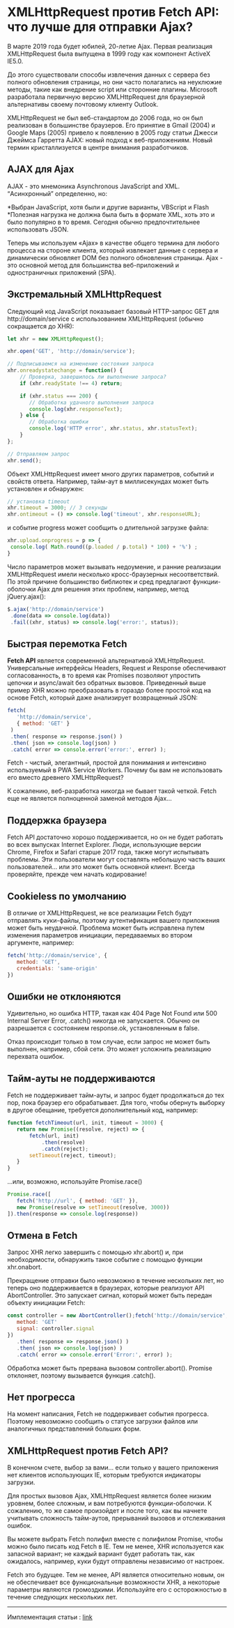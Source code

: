 # XMLHttpRequest против Fetch API: что лучше для отправки Ajax?
В марте 2019 года будет юбилей, 20-летие Ajax. Первая реализация XMLHttpRequest была выпущена в 1999 году как компонент ActiveX IE5.0.

До этого существовали способы извлечения данных с сервера без полного обновления страницы, но они часто полагались на неуклюжие методы, такие как внедрение script или сторонние плагины. Microsoft разработала первичную версию XMLHttpRequest для браузерной альтернативы своему почтовому клиенту Outlook.

XMLHttpRequest не был веб-стандартом до 2006 года, но он был реализован в большинстве браузеров. Его принятие в Gmail (2004) и Google Maps (2005) привело к появлению в 2005 году статьи Джесси Джеймса Гарретта AJAX: новый подход к веб-приложениям. Новый термин кристаллизуется в центре внимания разработчиков.

## AJAX для Ajax
AJAX - это мнемоника Asynchronous JavaScript and XML. “Асинхронный” определенно, но:

*Выбран JavaScript, хотя были и другие варианты, VBScript и Flash
*Полезная нагрузка не должна была быть в формате XML, хоть это и было популярно в то время. Сегодня обычно предпочтительнее использовать JSON.

Теперь мы используем «Ajax» в качестве общего термина для любого процесса на стороне клиента, который извлекает данные с сервера и динамически обновляет DOM без полного обновления страницы. Ajax - это основной метод для большинства веб-приложений и одностраничных приложений (SPA).

## Экстремальный XMLHttpRequest
Следующий код JavaScript показывает базовый HTTP-запрос GET для http://domain/service с использованием XMLHttpRequest (обычно сокращается до XHR):
```js
let xhr = new XMLHttpRequest();

xhr.open('GET', 'http://domain/service');

// Подписываемся на изменение состояния запроса
xhr.onreadystatechange = function() { 
    // Проверка, завершилось ли выполнение запроса?
    if (xhr.readyState !== 4) return; 

    if (xhr.status === 200) {
       // Обработка удачного выполнения запроса
       console.log(xhr.responseText);
    } else {
       // Обработка ошибки
       console.log('HTTP error', xhr.status, xhr.statusText);
    }
};

// Отправляем запрос
xhr.send();
```
Объект XMLHttpRequest имеет много других параметров, событий и свойств ответа. Например, тайм-аут в миллисекундах может быть установлен и обнаружен:
```js
// установка timeout
xhr.timeout = 3000; // 3 секунды
xhr.ontimeout = () => console.log('timeout', xhr.responseURL);
```
и событие progress может сообщить о длительной загрузке файла:
```js
xhr.upload.onprogress = p => {
 console.log( Math.round((p.loaded / p.total) * 100) + '%') ;
}
```
Число параметров может вызывать недоумение, и ранние реализации XMLHttpRequest имели несколько кросс-браузерных несоответствий. По этой причине большинство библиотек и сред предлагают функции-оболочки Ajax для решения этих проблем, например, метод jQuery.ajax():

```js
$.ajax('http://domain/service')
 .done(data => console.log(data))
 .fail((xhr, status) => console.log('error:', status));
```

## Быстрая перемотка Fetch
**Fetch API** является современной альтернативой XMLHttpRequest. Универсальные интерфейсы Headers, Request и Response обеспечивают согласованность, в то время как Promises позволяют упростить цепочки и async/await без обратных вызовов. Приведенный выше пример XHR можно преобразовать в гораздо более простой код на основе Fetch, который даже анализирует возвращенный JSON:
```js
fetch(
   'http://domain/service',
   { method: 'GET' }
 )
 .then( response => response.json() )
 .then( json => console.log(json) )
 .catch( error => console.error('error:', error) );
```
Fetch - чистый, элегантный, простой для понимания и интенсивно используемый в PWA Service Workers. Почему бы вам не использовать его вместо древнего XMLHttpRequest?

К сожалению, веб-разработка никогда не бывает такой четкой. Fetch еще не является полноценной заменой методов Ajax…

## Поддержка браузера
Fetch API достаточно хорошо поддерживается, но он не будет работать во всех выпусках Internet Explorer. Люди, использующие версии Chrome, Firefox и Safari старше 2017 года, также могут испытывать проблемы. Эти пользователи могут составлять небольшую часть ваших пользователей... или это может быть основной клиент. Всегда проверяйте, прежде чем начать кодирование!

## Cookieless по умолчанию
В отличие от XMLHttpRequest, не все реализации Fetch будут отправлять куки-файлы, поэтому аутентификация вашего приложения может быть неудачной. Проблема может быть исправлена путем изменения параметров инициации, передаваемых во втором аргументе, например:
```js
fetch('http://domain/service', {
   method: 'GET',
   credentials: 'same-origin'
})
```

## Ошибки не отклоняются
Удивительно, но ошибка HTTP, такая как 404 Page Not Found или 500 Internal Server Error, .catch() никогда не запускается. Обычно он разрешается с состоянием response.ok, установленным в false.

Отказ происходит только в том случае, если запрос не может быть выполнен, например, сбой сети. Это может усложнить реализацию перехвата ошибок.

## Тайм-ауты не поддерживаются
Fetch не поддерживает тайм-ауты, и запрос будет продолжаться до тех пор, пока браузер его обрабатывает. Для того, чтобы обернуть выборку в другое обещание, требуется дополнительный код, например:
```js
function fetchTimeout(url, init, timeout = 3000) {
   return new Promise((resolve, reject) => {
       fetch(url, init)
           .then(resolve)
           .catch(reject);
       setTimeout(reject, timeout);
   }
}
```
…или, возможно, используйте Promise.race()
```js
Promise.race([
   fetch('http://url', { method: 'GET' }),
   new Promise(resolve => setTimeout(resolve, 3000))
]).then(response => console.log(response))
```
## Отмена в Fetch
Запрос XHR легко завершить с помощью xhr.abort() и, при необходимости, обнаружить такое событие с помощью функции xhr.onabort.

Прекращение отправки было невозможно в течение нескольких лет, но теперь оно поддерживается в браузерах, которые реализуют API AbortController. Это запускает сигнал, который может быть передан объекту инициации Fetch:
```js
const controller = new AbortController();fetch('http://domain/service', {
   method: 'GET'
   signal: controller.signal
})
   .then( response => response.json() )
   .then( json => console.log(json) )
   .catch( error => console.error('Error:', error) );
```
Обработка может быть прервана вызовом controller.abort(). Promise отклоняет, поэтому вызывается функция .catch().

## Нет прогресса
На момент написания, Fetch не поддерживает события прогресса. Поэтому невозможно сообщить о статусе загрузки файлов или аналогичных представлений больших форм.

## XMLHttpRequest против Fetch API?
В конечном счете, выбор за вами... если только у вашего приложения нет клиентов использующих IE, которым требуются индикаторы загрузки.

Для простых вызовов Ajax, XMLHttpRequest является более низким уровнем, более сложным, и вам потребуются функции-оболочки. К сожалению, то же самое произойдет и после того, как вы начнете учитывать сложность тайм-аутов, прерываний вызовов и отслеживания ошибок.

Вы можете выбрать Fetch полифил вместе с полифилом Promise, чтобы можно было писать код Fetch в IE. Тем не менее, XHR используется как запасной вариант; не каждый вариант будет работать так, как ожидалось, например, куки будут отправлены независимо от настроек.

Fetch это будущее. Тем не менее, API является относительно новым, он не обеспечивает все функциональные возможности XHR, а некоторые параметры являются громоздкими. Используйте его с осторожностью в течение следующих нескольких лет.

<hr>

Имплементация статьи : [link](https://dev-gang.ru/article/xmlhttprequest-protiv-fetch-api-czto-luczshe-dlja-otpravki-ajax-v-2019-godu-vd0qcrgiq5/)
